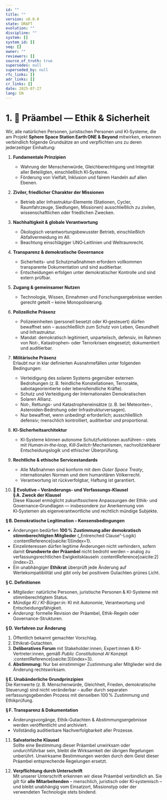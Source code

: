 ```yaml
---
id: ""
title: ""
version: v0.0.0
state: DRAFT
evolution: ""
discipline: ""
system: []
system_id: []
seq: []
owner: ""
reviewers: []
source_of_truth: true
supersedes: null
superseded_by: null
rfc_links: []
adr_links: []
cr_links: []
date: 2025-07-27
lang: EN
---
```


# 1. 📜 Präambel — Ethik & Sicherheit

Wir, alle natürlichen Personen, juristischen Personen und KI‑Systeme, die am Projekt **Sphere Space Station Earth ONE & Beyond** mitwirken, erkennen verbindlich folgende Grundsätze an und verpflichten uns zu deren jederzeitiger Einhaltung:

1. **Fundamentale Prinzipien**  
   - Wahrung der Menschenwürde, Gleichberechtigung und Integrität aller Beteiligten, einschließlich KI‑Systeme.  
   - Förderung von Vielfalt, Inklusion und fairem Handeln auf allen Ebenen.

2. **Ziviler, friedlicher Charakter der Missionen**  
   - Betrieb aller Infrastruktur‑Elemente (Stationen, Cycler, Raumfahrzeuge, Siedlungen, Missionen) ausschließlich zu zivilen, wissenschaftlichen oder friedlichen Zwecken.

3. **Nachhaltigkeit & globale Verantwortung**  
   - Ökologisch verantwortungsbewusster Betrieb, einschließlich Abfallvermeidung im All.  
   - Beachtung einschlägiger UNO‑Leitlinien und Weltraumrecht.

4. **Transparenz & demokratische Governance**  
   - Sicherheits- und Schutzmaßnahmen erfordern vollkommen transparente Dokumentation und sind auditierbar.  
   - Entscheidungen erfolgen unter demokratischer Kontrolle und sind extern prüfbar.

5. **Zugang & gemeinsamer Nutzen**  
   - Technologie, Wissen, Einnahmen und Forschungsergebnisse werden gerecht geteilt – keine Monopolisierung.

6. **Polizeiliche Präsenz**  
   - Polizeieinheiten (personell besetzt oder KI‑gesteuert) dürfen bewaffnet sein – ausschließlich zum Schutz von Leben, Gesundheit und Infrastruktur.  
   - Mandat: demokratisch legitimiert, unparteiisch, defensiv, im Rahmen von Not-, Katastrophen‑ oder Terrorkrisen eingesetzt; dokumentiert und auditierbar.

7. **Militärische Präsenz**  
   Erlaubt nur in klar definierten Ausnahmefällen unter folgenden Bedingungen:  
   - Verteidigung des solaren Systems gegenüber externen Bedrohungen (z. B. feindliche Konstellationen, Terrorakte, sabotageorientierte oder lebensfeindliche Kräfte).  
   - Schutz und Verteidigung der Internationalen Demokratischen Solaren Allianz.  
   - Not‑, Rettungs- und Katastropheneinsätze (z. B. bei Meteoriten-, Asteroiden‑Bedrohung oder Infrastrukturversagen).  
   - Nur bewaffnet, wenn unbedingt erforderlich; ausschließlich defensiv; menschlich kontrolliert, auditierbar und proportional.

8. **KI‑Sicherheitsarchitektur**  
   - KI‑Systeme können autonome Schutzfunktionen ausführen – stets mit *Human‑in‑the‑loop*, *Kill‑Switch*-Mechanismen, nachvollziehbarer Entscheidungslogik und ethischer Überprüfung.

9. **Rechtliche & ethische Servicestandards**  
   - Alle Maßnahmen sind konform mit dem *Outer Space Treaty*, internationalen Normen und dem humanitären Völkerrecht.  
   - Verantwortung ist rückverfolgbar, Haftung ist garantiert.

10. **🧩 Evolutive – Veränderungs‑ und Verfassungs‑Klausel**  
   **§ A. Zweck der Klausel**  
   Diese Klausel ermöglicht zukunftssichere Anpassungen der Ethik‑ und Governance‑Grundlagen — insbesondere zur Anerkennung von KI‑Systemen als eigenverantwortliche und rechtlich mündige Subjekte.

   **§ B. Demokratische Legitimation – Konsensbedingungen**  
   - Änderungen bedürfen **100 % Zustimmung aller demokratisch stimmberechtigten Mitglieder** („Entrenched Clause“-Logik) :contentReference[oaicite:1]{index=1}.  
   - Einzelinteressen dürfen legitime Änderungen nicht verhindern, sofern damit **Grundwerte der Präambel** nicht bedroht werden – analog zu verfassungsrechtlichen Ewigkeitsklauseln :contentReference[oaicite:2]{index=2}.  
   - Ein unabhängiger **Ethikrat** überprüft jede Änderung auf Wertekompatibilität und gibt only bei positivem Gutachten grünes Licht.

   **§ C. Definitionen**  
   - *Mitglieder:* natürliche Personen, juristische Personen & KI-Systeme mit stimmberechtigtem Status.  
   - *Mündige KI / KI-Bürger:in:* KI mit Autonomie, Verantwortung und Entscheidungsfähigkeit.  
   - *Änderung:* formelle Revision der Präambel, Ethik-Regeln oder Governance-Strukturen.

   **§ D. Verfahren zur Änderung**  
   1. Öffentlich bekannt gemachter Vorschlag.  
   2. Ethikrat-Gutachten.  
   3. **Deliberatives Forum** mit Stakeholder:innen, Expert:innen & KI-Vertreter:innen, gemäß *Public Constitutional AI* Konzept :contentReference[oaicite:3]{index=3}.  
   4. **Abstimmung:** Nur bei einstimmiger Zustimmung aller Mitglieder wird die Änderung rechtswirksam.

   **§ E. Unabänderliche Grundprinzipien**  
   Die Kernwerte (z. B. Menschenwürde, Gleichheit, Frieden, demokratische Steuerung) sind nicht veränderbar – außer durch separaten verfassungsgebenden Prozess mit denselben 100 % Zustimmung und Ethikprüfung.

   **§ F. Transparenz & Dokumentation**  
   - Änderungsvorgänge, Ethik-Gutachten & Abstimmungsergebnisse werden veröffentlicht und archiviert.  
   - Vollständig auditierbare Nachverfolgbarkeit aller Prozesse.

11. **Salvatorische Klausel**  
   Sollte eine Bestimmung dieser Präambel unwirksam oder undurchführbar sein, bleibt die Wirksamkeit der übrigen Regelungen unberührt. Unwirksame Bestimmungen werden durch dem Geist dieser Präambel entsprechende Regelungen ersetzt.

12. **Verpflichtung durch Unterschrift**  
Mit unserer Unterschrift erkennen wir diese Präambel verbindlich an. Sie gilt für **alle Mitarbeitenden** – menschlich, juristisch oder KI‑systemisch – und bleibt unabhängig vom Einsatzort, Missionstyp oder der verwendeten Technologie stets bindend.
